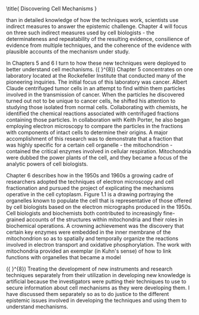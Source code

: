 \title{
Discovering Cell Mechanisms
}

than in detailed knowledge of how the techniques work, scientists use indirect measures to answer the epistemic challenge. Chapter 4 will focus on three such indirect measures used by cell biologists - the determinateness and repeatability of the resulting evidence, consilience of evidence from multiple techniques, and the coherence of the evidence with plausible accounts of the mechanism under study.

In Chapters 5 and 6 I turn to how these new techniques were deployed to better understand cell mechanisms. \({ }^{8}\) Chapter 5 concentrates on one laboratory located at the Rockefeller Institute that conducted many of the pioneering inquiries. The initial focus of this laboratory was cancer. Albert Claude centrifuged tumor cells in an attempt to find within them particles involved in the transmission of cancer. When the particles he discovered turned out not to be unique to cancer cells, he shifted his attention to studying those isolated from normal cells. Collaborating with chemists, he identified the chemical reactions associated with centrifuged fractions containing those particles. In collaboration with Keith Porter, he also began employing electron microscopy to compare the particles in the fractions with components of intact cells to determine their origins. A major accomplishment of this research was to demonstrate that a fraction that was highly specific for a certain cell organelle - the mitochondrion - contained the critical enzymes involved in cellular respiration. Mitochondria were dubbed the power plants of the cell, and they became a focus of the analytic powers of cell biologists.

Chapter 6 describes how in the 1950s and 1960s a growing cadre of researchers adopted the techniques of electron microscopy and cell fractionation and pursued the project of explicating the mechanisms operative in the cell cytoplasm. Figure 1.1 is a drawing portraying the organelles known to populate the cell that is representative of those offered by cell biologists based on the electron micrographs produced in the 1950s. Cell biologists and biochemists both contributed to increasingly fine-grained accounts of the structures within mitochondria and their roles in biochemical operations. A crowning achievement was the discovery that certain key enzymes were embedded in the inner membrane of the mitochondrion so as to spatially and temporally organize the reactions involved in electron transport and oxidative phosphorylation. The work with mitochondria provided an exemplar (in Kuhn's sense) of how to link functions with organelles that became a model

\({ }^{8}\) Treating the development of new instruments and research techniques separately from their utilization in developing new knowledge is artificial because the investigators were putting their techniques to use to secure information about cell mechanisms as they were developing them. I have discussed them separately so as to do justice to the different epistemic issues involved in developing the techniques and using them to understand mechanisms.